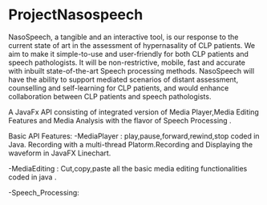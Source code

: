 # ProjectNasospeech


NasoSpeech, a tangible and an interactive tool, is our response to the current state of art in the assessment of hypernasality of CLP patients. We aim to make it simple-to-use and user-friendly for both CLP patients and speech pathologists. It will be non-restrictive, mobile, fast and accurate with inbuilt state-of-the-art Speech processing methods. NasoSpeech will have the ability to support mediated scenarios of distant assessment, counselling and self-learning for CLP patients, and would enhance collaboration between CLP patients and speech pathologists.


A JavaFx API consisting of integrated version of Media Player,Media Editing Features and Media Analysis with the flavor of Speech Processing .

Basic API Features:
 -MediaPlayer :
               play,pause,forward,rewind,stop coded in Java.
               Recording with a multi-thread Platorm.Recording and Displaying the waveform in JavaFX Linechart.
               
 -MediaEditing :
               Cut,copy,paste all the basic media editing functionalities coded in java .
               
 -Speech_Processing:
               
